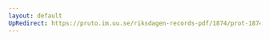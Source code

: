 ```yaml
---
layout: default
UpRedirect: https://pruto.im.uu.se/riksdagen-records-pdf/1874/prot-1874--fk--117/prot-1874--fk--117_001.pdf
---
```

